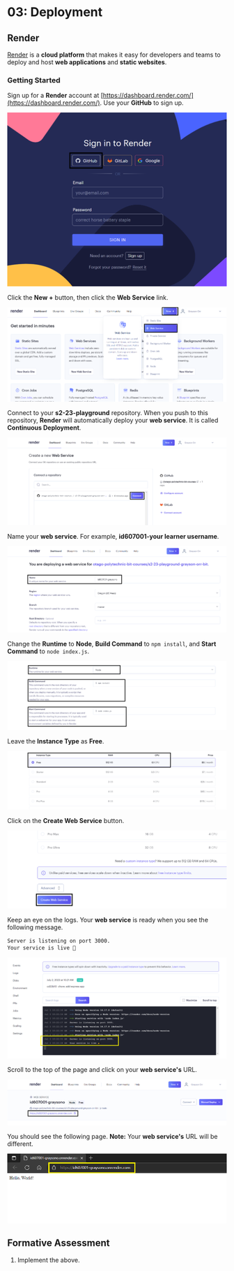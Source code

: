 # 03: Deployment

## Render

[Render](https://render.com/) is a **cloud platform** that makes it easy for developers and teams to deploy and host **web applications** and **static websites**.

### Getting Started

Sign up for a **Render** account at [https://dashboard.render.com/](https://dashboard.render.com/). Use your **GitHub** to sign up.

![](<../resources (ignore)/img/03/render-1.PNG>)

Click the **New +** button, then click the **Web Service** link.

![](<../resources (ignore)/img/03/render-2.PNG>)

Connect to your **s2-23-playground** repository. When you push to this repository, **Render** will automatically deploy your **web service**. It is called **Continuous Deployment**.

![](<../resources (ignore)/img/03/render-3.PNG>)

Name your **web service**. For example, **id607001-your learner username**.

![](<../resources (ignore)/img/03/render-4.PNG>)

Change the **Runtime** to **Node**, **Build Command** to `npm install`, and **Start Command** to `node index.js`.

![](<../resources (ignore)/img/03/render-5.PNG>)

Leave the **Instance Type** as **Free**.

![](<../resources (ignore)/img/03/render-6.PNG>)

Click on the **Create Web Service** button.

![](<../resources (ignore)/img/03/render-7.PNG>)

Keep an eye on the logs. Your **web service** is ready when you see the following message.

```bash
Server is listening on port 3000.
Your service is live 🎉
```

![](<../resources (ignore)/img/03/render-8.PNG>)

Scroll to the top of the page and click on your **web service's** URL.

![](<../resources (ignore)/img/03/render-9.PNG>)

You should see the following page. **Note:** Your **web service's** URL will be different.

![](<../resources (ignore)/img/03/render-10.PNG>)

## Formative Assessment

1. Implement the above.